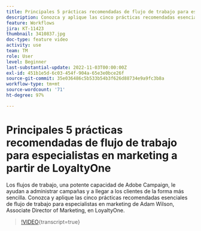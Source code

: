 ```yaml
---
title: Principales 5 prácticas recomendadas de flujo de trabajo para especialistas en marketing a partir de LoyaltyOne
description: Conozca y aplique las cinco prácticas recomendadas esenciales de flujo de trabajo para especialistas en marketing de Adam Wilson, Associate Director of Marketing, en LoyaltyOne.
feature: Workflows
jira: KT-11423
thumbnail: 3410837.jpg
doc-type: feature video
activity: use
team: TM
role: User
level: Beginner
last-substantial-update: 2022-11-03T00:00:00Z
exl-id: 451b1e5d-6c03-454f-904a-65e3e0bce26f
source-git-commit: 35e036486c5b533b54b3f626d88734e9a9fc3b8a
workflow-type: tm+mt
source-wordcount: '71'
ht-degree: 97%

---
```


# Principales 5 prácticas recomendadas de flujo de trabajo para especialistas en marketing a partir de LoyaltyOne

Los flujos de trabajo, una potente capacidad de Adobe Campaign, le ayudan a administrar campañas y a llegar a los clientes de la forma más sencilla. Conozca y aplique las cinco prácticas recomendadas esenciales de flujo de trabajo para especialistas en marketing de Adam Wilson, Associate Director of Marketing, en LoyaltyOne.

>[!VIDEO](https://video.tv.adobe.com/v/3410837?quality=12&learn=on){transcript=true}
